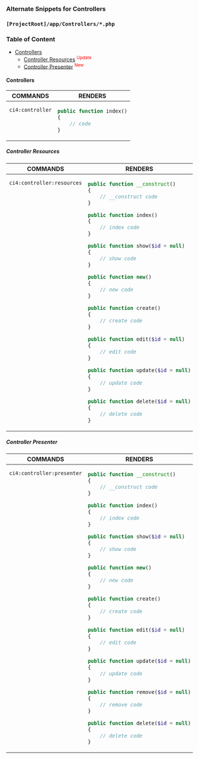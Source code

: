 ### Alternate Snippets for Controllers

### `[ProjectRoot]/app/Controllers/*.php`

### Table of Content
  - [Controllers](#controllers)
    - [Controller Resources](#controller-resources) <sup style="color:red">Update</sup>
    - [Controller Presenter](#controller-presenter) <sup style="color:red">New</sup>

#### Controllers

<table style="width:100%">
<thead>
<tr>
<th align="center">COMMANDS</th>
<th align="center">RENDERS</th>
</tr>
</thead>
<tbody>
<tr>
<td nowrap style="vertical-align: top;">

```code
ci4:controller
```
</td>
<td nowrap>

```php
public function index()
{
    // code
}
```
</td>
</tr>
</tbody>
</table>

##### Controller Resources

<table style="width:100%">
<thead>
<tr>
<th align="center">COMMANDS</th>
<th align="center">RENDERS</th>
</tr>
</thead>
<tbody>
<tr>
<td nowrap style="vertical-align: top;">

```code
ci4:controller:resources
```

</td>
<td nowrap>

```php
public function __construct()
{
    // __construct code
}

public function index()
{
    // index code
}

public function show($id = null)
{
    // show code
}

public function new()
{
    // new code
}

public function create()
{
    // create code
}

public function edit($id = null)
{
    // edit code
}

public function update($id = null)
{
    // update code
}

public function delete($id = null)
{
    // delete code
}
```
</td>
</tr>
</tbody>
</table>

##### Controller Presenter

<table style="width:100%">
<thead>
<tr>
<th align="center">COMMANDS</th>
<th align="center">RENDERS</th>
</tr>
</thead>
<tbody>
<tr>
<td nowrap style="vertical-align: top;">

```code
ci4:controller:presenter
```

</td>
<td nowrap>

```php
public function __construct()
{
    // __construct code
}

public function index()
{
    // index code
}

public function show($id = null)
{
    // show code
}

public function new()
{
    // new code
}

public function create()
{
    // create code
}

public function edit($id = null)
{
    // edit code
}

public function update($id = null)
{
    // update code
}

public function remove($id = null)
{
    // remove code
}

public function delete($id = null)
{
    // delete code
}
```
</td>
</tr>
</tbody>
</table>